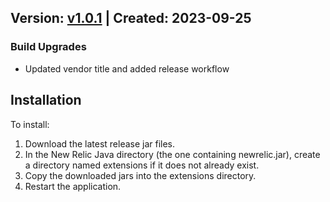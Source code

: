 ## Version: [v1.0.1](https://github.com/newrelic-experimental/newrelic-java-jboss-executors/releases/tag/v1.0.1) | Created: 2023-09-25
### Build Upgrades
- Updated vendor title and added release workflow


## Installation

To install:

1. Download the latest release jar files.
2. In the New Relic Java directory (the one containing newrelic.jar), create a directory named extensions if it does not already exist.
3. Copy the downloaded jars into the extensions directory.
4. Restart the application.   

